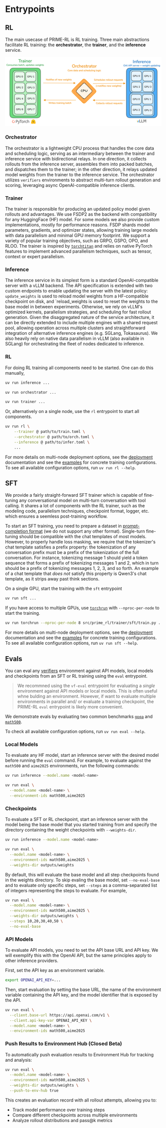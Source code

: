 # Entrypoints

## RL

The main usecase of PRIME-RL is RL training. Three main abstractions facilitate RL training: the **orchestrator**, the **trainer**, and the **inference** service.

![Architecture](assets/architecture.png)

### Orchestrator

The orchestrator is a lightweight CPU process that handles the core data and scheduling logic, serving as an intermediary between the trainer and inference service with bidirectional relays. In one direction, it collects rollouts from the inference server, assembles them into packed batches, and dispatches them to the trainer; in the other direction, it relays updated model weights from the trainer to the inference service. The orchestrator utilizes `verifiers` environments to abstract multi-turn rollout generation and scoring, leveraging async OpenAI-compatible inference clients.

### Trainer

The trainer is responsible for producing an updated policy model given rollouts and advantages. We use FSDP2 as the backend with compatibility for any HuggingFace (HF) model. For some models we also provide custom implementations, mostly for performance reasons. FSDP shards model parameters, gradients, and optimizer states, allowing training large models with data parallelism and minimal GPU memory footprint. We support a variety of popular training objectives, such as GRPO, GSPO, OPO, and RLOO. The trainer is inspired by [`torchtitan`](https://github.com/pytorch/torchtitan) and relies on native PyTorch features to implement advanced parallelism techniques, such as tensor, context or expert parallelism.

### Inference

The inference service in its simplest form is a standard OpenAI-compatible server with a vLLM backend. The API specification is extended with two custom endpoints to enable updating the server with the latest policy: `update_weights` is used to reload model weights from a HF-compatible checkpoint on disk, and `reload_weights is used to reset the weights to the base model in between experiments. Otherwise, we rely on vLLM's optimized kernels, parallelism strategies, and scheduling for fast rollout generation. Given the disaggregated nature of the service architecture, it can be directly extended to include multiple engines with a shared request pool, allowing operation across multiple clusters and straightforward integration of alternative inference engines (e.g. SGLang, Tokasaurus). We also heavily rely on native data parallelism in vLLM (also available in SGLang) for orchestrating the fleet of nodes dedicated to inference. 

### RL

For doing RL training all components need to be started. One can do this manually,

```bash
uv run inference ...
```

```bash
uv run orchestrator ...
```

```bash
uv run trainer ...
```

Or, alternatively on a single node, use the `rl` entrypoint to start all components.

```bash
uv run rl \
    --trainer @ path/to/train.toml \
    --orchestrator @ path/to/orch.toml \
    --inference @ path/to/infer.toml \
    ...
```

For more details on multi-node deployment options, see the [deployment](deployment.md) documentation and see the [examples](examples) for concrete training configurations. To see all available configuration options, run `uv run rl --help`.

## SFT

We provide a fairly straight-forward SFT trainer which is capable of fine-tuning any conversational model on multi-turn conversation with tool calling. It shares a lot of components with the RL trainer, such as the modeling code, parallelism techniques, checkpoint format, logger, etc. which ensures a seemless post-training workflow.

To start an SFT training, you need to prepare a dataset in [prompt-completion format](https://huggingface.co/docs/trl/en/dataset_formats#prompt-completion) (we do not support any other format). Single-turn fine-tuning should be compatible with the chat templates of most models. However, to properly handle loss masking, we require that the tokenizer's chat template satisfies a prefix property: the tokenization of any conversation prefix must be a prefix of the tokenization of the full conversation. For instance, tokenizing message 1 should yield a token sequence that forms a prefix of tokenizing messages 1 and 2, which in turn should be a prefix of tokenizing messages 1, 2, 3, and so forth. An example of a chat template that *does not* satisfy this property is Qwen3's chat template, as it strips away past think sections.

On a single GPU, start the training with the `sft` entrypoint

```bash
uv run sft ...
```

If you have access to multiple GPUs, use [`torchrun`](https://docs.pytorch.org/docs/stable/elastic/run.html) with `--nproc-per-node` to start the training. 

```bash
uv run torchrun --nproc-per-node 8 src/prime_rl/trainer/sft/train.py ...
```

For more details on multi-node deployment options, see the [deployment](deployment.md) documentation and see the [examples](examples) for concrete training configurations. To see all available configuration options, run `uv run sft --help`.

## Evals

You can eval any [verifiers](https://github.com/willccbb/verifiers) environment against API models, local models and checkpoints from an SFT or RL training using the `eval` entrypoint.

> We recommned using the `vf-eval` entrypoint for evaluating a *single* environment against API models or local models. This is often useful whne bulding an environment. However, if want to evaluate multiple environments in parallel and/ or evaluate a training checkpoint, the PRIME-RL `eval` entrypoint is likely more convenient.

We demonstrate evals by evaluating two common benchmarks [`gpqa`](https://app.primeintellect.ai/dashboard/environments/primeintellect/gpqa) and [`math500`](https://app.primeintellect.ai/dashboard/environments/primeintellect/math500).

To check all available configuration options, run `uv run eval --help`.

### Local Models

To evaluate any HF model, start an inference server with the desired model before running the `eval` command. For example, to evaluate against the `math500` and `aime2025` environments, run the following commands:

```bash
uv run inference --model.name <model-name>
```

```bash
uv run eval \
  --model.name <model-name> \
  --environment-ids math500,aime2025
```

### Checkpoints

To evaluate a SFT or RL checkpoint, start an inference server with the model being the base model that you started training from and specify the directory containing the weight checkpoints with `--weights-dir`. 

```bash
uv run inference --model.name <model-name>
```

```bash
uv run eval \
  --model.name <model-name> \
  --environment-ids math500,aime2025 \
  --weights-dir outputs/weights
```

By default, this will evaluate the base model and all step checkpoints found in the weights directory. To skip evaling the base model, set `--no-eval-base` and to evaluate only specific steps, set `--steps` as a comma-separated list of integers representing the steps to evaluate. For example,

```bash
uv run eval \
  --model.name <model-name> \
  --environment-ids math500,aime2025 \
  --weights-dir outputs/weights \
  --steps 10,20,30,40,50 \
  --no-eval-base
```

### API Models

To evaluate API models, you need to set the API base URL and API key. We will exemplify this with the OpenAI API, but the same principles apply to other inference providers.

First, set the API key as an environment variable.

```bash
export OPENAI_API_KEY=...
```

Then, start evaluation by setting the base URL, the name of the environment variable containing the API key, and the model identifier that is exposed by the API.

```bash
uv run eval \
  --client.base-url https://api.openai.com/v1 \
  --client.api-key-var OPENAI_API_KEY \
  --model.name <model-name> \
  --environment-ids math500,aime2025
```

### Push Results to Environment Hub (Closed Beta)

To automatically push evaluation results to Environment Hub for tracking and analysis:

```bash
uv run eval \
  --model.name <model-name> \
  --environment-ids math500,aime2025 \
  --weights-dir outputs/weights \
  --push-to-env-hub true
```

This creates an evaluation record with all rollout attempts, allowing you to:
- Track model performance over training steps
- Compare different checkpoints across multiple environments
- Analyze rollout distributions and pass@k metrics